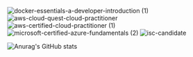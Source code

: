 ![docker-essentials-a-developer-introduction (1)](https://user-images.githubusercontent.com/37016326/236577798-ff7910eb-f349-4862-9bdc-6b9d2cb02723.png) ![aws-cloud-quest-cloud-practitioner](https://user-images.githubusercontent.com/37016326/236578065-37317a04-9a7b-4707-9935-de8165a7ac67.png) ![aws-certified-cloud-practitioner (1)](https://user-images.githubusercontent.com/37016326/236577958-540dad0f-6d80-4141-8df6-174a3e69e352.png) ![microsoft-certified-azure-fundamentals (2)](https://user-images.githubusercontent.com/37016326/236578454-d8a2944f-1a10-45d0-8289-5373c4485370.png) ![isc-candidate](https://user-images.githubusercontent.com/37016326/236578594-a6198910-d510-4eb1-a469-24d6156412ef.png)

![Anurag's GitHub stats](https://github-readme-stats.vercel.app/api?username=johnnydappz&show_icons=true&theme=radical)




